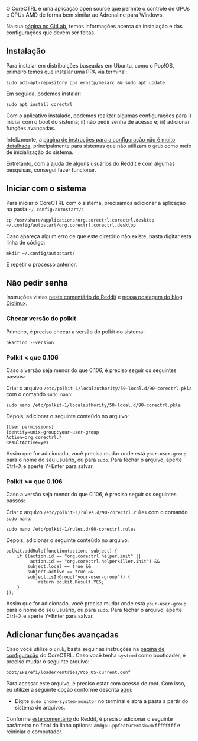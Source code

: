 O CoreCTRL é uma aplicação open source que permite o controle de GPUs e CPUs AMD de forma bem similar ao Adrenaline para Windows.

Na sua [página no GitLab](https://gitlab.com/corectrl/corectrl), temos informações acerca da instalação e das configurações que devem ser feitas.

## Instalação

Para instalar em distribuições baseadas em Ubuntu, como o Pop!OS, primeiro temos que instalar uma PPA via terminal:

```
sudo add-apt-repository ppa:ernstp/mesarc && sudo apt update
```

Em seguida, podemos instalar:

```
sudo apt install corectrl
```

Com o aplicativo instalado, podemos realizar algumas configurações para i) iniciar com o boot do sistema; ii) não pedir senha de acesso e; iii) adicionar funções avançadas.

Infelizmente, a [página de instruções para a configuração não é muito detalhada](https://gitlab.com/corectrl/corectrl/-/wikis/Setup), principalmente para sistemas que não utilizam o `grub` como meio de inicialização do sistema.

Entretanto, com a ajuda de alguns usuários do Reddit e com algumas pesquisas, consegui fazer funcionar.

## Iniciar com o sistema

Para iniciar o CoreCTRL com o sistema, precisamos adicionar a aplicação na pasta `~/.config/autostart/`:

```
cp /usr/share/applications/org.corectrl.corectrl.desktop ~/.config/autostart/org.corectrl.corectrl.desktop
```

Caso apareça algum erro de que este diretório não existe, basta digitar esta linha de código:

```
mkdir ~/.config/autostart/
```

E repetir o processo anterior.

## Não pedir senha

Instruções vistas [neste comentário do Reddit](https://www.reddit.com/r/pop_os/comments/kwpt94/how_to_set_up_corectrl_on_pop_os/) e [nessa postagem do blog Diolinux](https://diolinux.com.br/tutoriais/gpu-amd-corectrl-mais-poderoso.html).

### Checar versão do polkit

Primeiro, é preciso checar a versão do polkit do sistema:

```
pkaction --version
```

### Polkit < que 0.106

Caso a versão seja menor do que 0.106, é preciso seguir os seguintes passos:

Criar o arquivo `/etc/polkit-1/localauthority/50-local.d/90-corectrl.pkla` com o comando `sudo nano`:

```
sudo nano /etc/polkit-1/localauthority/50-local.d/90-corectrl.pkla
```

Depois, adicionar o seguinte conteúdo no arquivo:

```
[User permissions]
Identity=unix-group:your-user-group
Action=org.corectrl.*
ResultActive=yes
```

Assim que for adicionado, você precisa mudar onde está `your-user-group` para o nome do seu usuário, ou para `sudo`. Para fechar o arquivo, aperte Ctrl+X e aperte Y+Enter para salvar.

### Polkit >= que 0.106

Caso a versão seja menor do que 0.106, é preciso seguir os seguintes passos:

Criar o arquivo `/etc/polkit-1/rules.d/90-corectrl.rules` com o comando `sudo nano`:

```
sudo nano /etc/polkit-1/rules.d/90-corectrl.rules
```

Depois, adicionar o seguinte conteúdo no arquivo:

```
polkit.addRule(function(action, subject) {
    if ((action.id == "org.corectrl.helper.init" ||
         action.id == "org.corectrl.helperkiller.init") &&
        subject.local == true &&
        subject.active == true &&
        subject.isInGroup("your-user-group")) {
            return polkit.Result.YES;
    }
});
```

Assim que for adicionado, você precisa mudar onde está `your-user-group` para o nome do seu usuário, ou para `sudo`. Para fechar o arquivo, aperte Ctrl+X e aperte Y+Enter para salvar.

## Adicionar funções avançadas

Caso você utilize o `grub`, basta seguir as instruções na [página de configuração](https://gitlab.com/corectrl/corectrl/-/wikis/Setup) do CoreCTRL. Caso você tenha `systemd` como bootloader, é preciso mudar o seguinte arquivo:

```
boot/EFI/efi/loader/entries/Pop_OS-current.conf
```

Para acessar este arquivo, é preciso estar com acesso de root. Com isso, eu utilizei a seguinte opção conforme descrita [aqui](https://askubuntu.com/questions/650291/how-to-edit-boot-efi):

- Digite `sudo gnome-system-monitor` no terminal e abra a pasta a partir do sistema de arquivos.

Conforme [este comentário](https://www.reddit.com/r/pop_os/comments/irb1e9/how_to_setup_corectrl_on_pop_os/) do Reddit, é preciso adicionar o seguinte parâmetro no final da linha options: `amdgpu.ppfeaturemask=0xffffffff` e reiniciar o computador.
